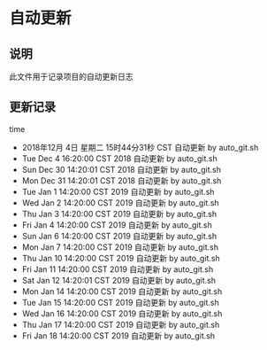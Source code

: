 # 自动更新

## 说明
此文件用于记录项目的自动更新日志

## 更新记录
time

- 2018年12月 4日 星期二 15时44分31秒 CST 自动更新 by auto_git.sh
- Tue Dec 4 16:20:00 CST 2018 自动更新 by auto_git.sh
- Sun Dec 30 14:20:01 CST 2018 自动更新 by auto_git.sh
- Mon Dec 31 14:20:01 CST 2018 自动更新 by auto_git.sh
- Tue Jan 1 14:20:00 CST 2019 自动更新 by auto_git.sh
- Wed Jan 2 14:20:00 CST 2019 自动更新 by auto_git.sh
- Thu Jan 3 14:20:00 CST 2019 自动更新 by auto_git.sh
- Fri Jan 4 14:20:00 CST 2019 自动更新 by auto_git.sh
- Sun Jan 6 14:20:00 CST 2019 自动更新 by auto_git.sh
- Mon Jan 7 14:20:00 CST 2019 自动更新 by auto_git.sh
- Thu Jan 10 14:20:00 CST 2019 自动更新 by auto_git.sh
- Fri Jan 11 14:20:00 CST 2019 自动更新 by auto_git.sh
- Sat Jan 12 14:20:01 CST 2019 自动更新 by auto_git.sh
- Mon Jan 14 14:20:00 CST 2019 自动更新 by auto_git.sh
- Tue Jan 15 14:20:00 CST 2019 自动更新 by auto_git.sh
- Wed Jan 16 14:20:00 CST 2019 自动更新 by auto_git.sh
- Thu Jan 17 14:20:00 CST 2019 自动更新 by auto_git.sh
- Fri Jan 18 14:20:00 CST 2019 自动更新 by auto_git.sh
